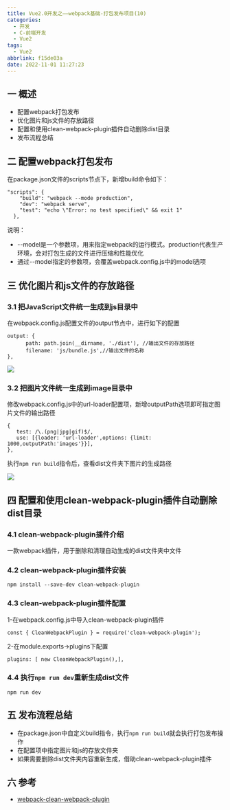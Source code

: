 ```yaml
---
title: Vue2.0开发之——webpack基础-打包发布项目(10)
categories:
  - 开发
  - C-前端开发
  - Vue2
tags:
  - Vue2
abbrlink: f15de03a
date: 2022-11-01 11:27:23
---
```

## 一  概述

* 配置webpack打包发布
* 优化图片和js文件的存放路径
* 配置和使用clean-webpack-plugin插件自动删除dist目录
* 发布流程总结

<!--more-->

## 二 配置webpack打包发布

在package.json文件的scripts节点下，新增build命令如下：

```
"scripts": {
    "build": "webpack --mode production",
    "dev": "webpack serve",
    "test": "echo \"Error: no test specified\" && exit 1"
  },
```

说明：

* --model是一个参数项，用来指定webpack的运行模式。production代表生产环境，会对打包生成的文件进行压缩和性能优化
* 通过--model指定的参数项，会覆盖webpack.config.js中的model选项

## 三 优化图片和js文件的存放路径

### 3.1 把JavaScript文件统一生成到js目录中

在webpack.config.js配置文件的output节点中，进行如下的配置

```
output: {
      path: path.join(__dirname, './dist'), //输出文件的存放路径
      filename: 'js/bundle.js',//输出文件的名称
},
```

![][1]

### 3.2 把图片文件统一生成到image目录中

修改webpack.config.js中的url-loader配置项，新增outputPath选项即可指定图片文件的输出路径

```
{
   test: /\.(png|jpg|gif)$/,
   use: [{loader: 'url-loader',options: {limit: 1000,outputPath:'images'}}],
},
```

执行`npm run build`指令后，查看dist文件夹下图片的生成路径

![][2]

## 四 配置和使用clean-webpack-plugin插件自动删除dist目录

### 4.1 clean-webpack-plugin插件介绍

一款webpack插件，用于删除和清理自动生成的dist文件夹中文件

### 4.2 clean-webpack-plugin插件安装

```
npm install --save-dev clean-webpack-plugin
```

### 4.3 clean-webpack-plugin插件配置

1-在webpack.config.js中导入clean-webpack-plugin插件

```
const { CleanWebpackPlugin } = require('clean-webpack-plugin');
```

2-在module.exports->plugins下配置

```
plugins: [ new CleanWebpackPlugin(),],
```

### 4.4 执行`npm run dev`重新生成dist文件

```
npm run dev
```

## 五 发布流程总结

* 在package.json中自定义build指令，执行`npm run build`就会执行打包发布操作
* 在配置项中指定图片和js的存放文件夹
* 如果需要删除dist文件夹内容重新生成，借助clean-webpack-plugin插件

## 六 参考

* [webpack-clean-webpack-plugin][00]


[00]:https://www.npmjs.com/package/clean-webpack-plugin
[1]:https://cdn.staticaly.com/gh/PGzxc/CDN/master/blog-vue/vue2-10-js-file-build.png
[2]:https://cdn.staticaly.com/gh/PGzxc/CDN/master/blog-vue/vue2-10-images-file-build.png
